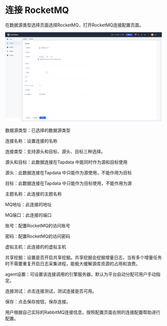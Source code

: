 # 连接 RocketMQ

在数据源类型选择页面选择RocketMQ，打开RocketMQ连接配置页面。

![](../../images/connect_rocketmq.png)

数据源类型：已选择的数据源类型

连接名称：设置连接的名称

连接类型：支持源头和目标、源头、目标三种选择。

源头和目标：此数据连接在Tapdata 中能同时作为源和目标使用

源头：此数据连接在Tapdata 中只能作为源使用，不能作用为目标

目标：此数据连接在Tapdata 中只能作为目标使用，不能作用为源

主题名称：此连接的主题名称

MQ地址：此连接的地址

MQ端口：此连接的端口

账号：配置RocketMQ的访问账号

密码：配置RocketMQ的访问密码

虚拟主机：此连接的的虚拟主机

共享挖掘：设置是否开启共享挖掘。共享挖掘会挖掘增量日志，当有多个增量任务时不需要重复开启日志采集进程，能极大缓解源库资源的占用和浪费。

agent设置：可设置该连接调用的引擎服务器，默认为平台自动分配可用户手动指定。

连接测试：点击连接测试，测试连接是否可用。

保存：点击保存按钮，保存连接。

用户根据自己实际的RabbitMQ连接信息，按照配置页面右侧的连接配置帮助进行配置。